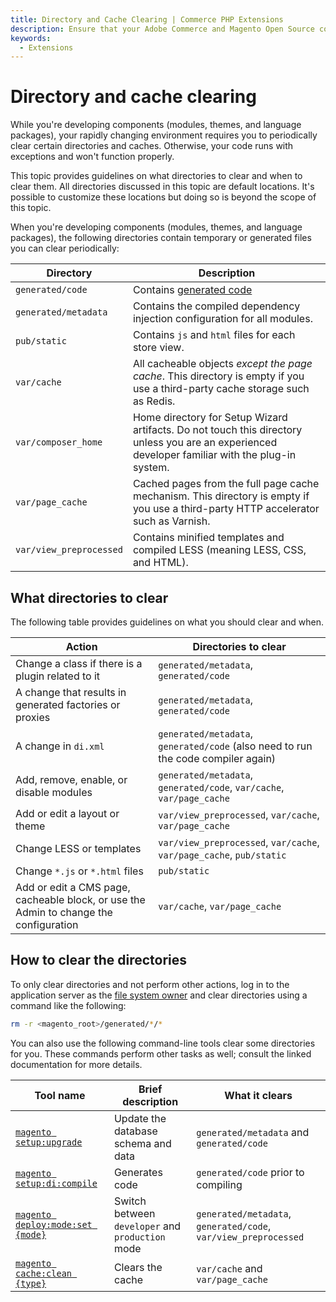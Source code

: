 ```yaml
---
title: Directory and Cache Clearing | Commerce PHP Extensions
description: Ensure that your Adobe Commerce and Magento Open Source code is functioning properly by routinely clearing specific directories and caches.
keywords:
  - Extensions
---
```


# Directory and cache clearing

While you're developing components (modules, themes, and language packages), your rapidly changing environment requires you to periodically clear certain directories and caches. Otherwise, your code runs with exceptions and won't function properly.

This topic provides guidelines on what directories to clear and when to clear them.
All directories discussed in this topic are default locations. It's possible to customize these locations but doing so is beyond the scope of this topic.

When you're developing components (modules, themes, and language packages), the following directories contain temporary or generated files you can clear periodically:

Directory | Description
--- | ---
`generated/code` | Contains [generated code][]
`generated/metadata`| Contains the compiled dependency injection configuration for all modules.
`pub/static`| Contains `js` and `html` files for each store view.
`var/cache` | All cacheable objects _except the page cache_. This directory is empty if you use a third-party cache storage such as Redis.
`var/composer_home` | Home directory for Setup Wizard artifacts. Do not touch this directory unless you are an experienced developer familiar with the plug-in system.
`var/page_cache` | Cached pages from the full page cache mechanism. This directory is empty if you use a third-party HTTP accelerator such as Varnish.
`var/view_preprocessed` | Contains minified templates and compiled LESS (meaning LESS, CSS, and HTML).

## What directories to clear

The following table provides guidelines on what you should clear and when.

Action | Directories to clear
--- | ---
Change a class if there is a plugin related to it | `generated/metadata`, `generated/code`
A change that results in generated factories or proxies | `generated/metadata`, `generated/code`
A change in `di.xml` | `generated/metadata`, `generated/code` (also need to run the code compiler again)
Add, remove, enable, or disable modules | `generated/metadata`, `generated/code`, `var/cache`, `var/page_cache`
Add or edit a layout or theme | `var/view_preprocessed`, `var/cache`, `var/page_cache`
Change LESS or templates | `var/view_preprocessed`, `var/cache`, `var/page_cache`, `pub/static`
Change `*.js` or `*.html` files | `pub/static`
Add or edit a CMS page, cacheable block, or use the Admin to change the configuration |`var/cache`, `var/page_cache`

## How to clear the directories

To only clear directories and not perform other actions, log in to the application server as the <a href="https://experienceleague.adobe.com/en/docs/commerce-operations/installation-guide/prerequisites/file-system/overview">file system owner</a> and clear directories using a command like the following:

```bash
rm -r <magento_root>/generated/*/*
```

You can also use the following command-line tools clear some directories for you. These commands perform other tasks as well; consult the linked documentation for more details.

| Tool name | Brief description | What it clears |
| --- | --- | --- |
| [`magento setup:upgrade`][]| Update the database schema and data | `generated/metadata` and `generated/code` |
| [`magento setup:di:compile`][]|Generates code | `generated/code` prior to compiling |
| [`magento deploy:mode:set {mode}`][]|Switch between `developer` and `production` mode | `generated/metadata`, `generated/code`, `var/view_preprocessed`|
| [`magento cache:clean {type}`][]|Clears the cache | `var/cache` and `var/page_cache`|

[`magento setup:upgrade`]: https://experienceleague.adobe.com/en/docs/commerce-operations/installation-guide/tutorials/database-upgrade
[`magento setup:di:compile`]: https://experienceleague.adobe.com/docs/commerce-operations/configuration-guide/cli/code-compiler.html
[`magento deploy:mode:set {mode}`]: https://experienceleague.adobe.com/docs/commerce-operations/configuration-guide/cli/set-mode.html
[`magento cache:clean {type}`]: https://experienceleague.adobe.com/docs/commerce-operations/configuration-guide/cli/manage-cache.html
[generated code]: code-generation.md
